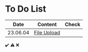 # To Do List

|Date|Content|Check|
|:------:|:----------:|:---:|
|23.06.04|[File Upload](https://github.com/yws-318/Penetration-Testing/blob/main/Master%20Plan/Week%2010/Hack/File%20Upload.md)||


✔️ ⚠️ ❌